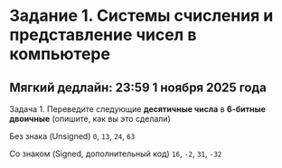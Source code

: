 # Задание 1. Системы счисления и представление чисел в компьютере

## Мягкий дедлайн: 23:59 1 ноября 2025 года

Задача 1. Переведите следующие **десятичные числа** в **6-битные двоичные** (опишите, как вы это сделали)

Без знака (Unsigned)
`0`, `13`, `24`, `63`

Со знаком (Signed, дополнительный код)
`16`, `-2`, `31`, `-32`